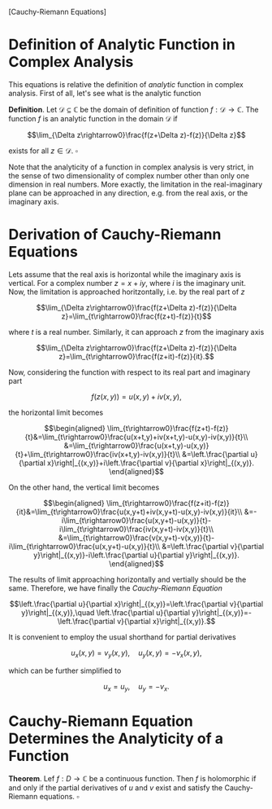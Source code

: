 [Cauchy-Riemann Equations]

# Definition of Analytic Function in Complex Analysis

This equations is relative the definition of *analytic* function in complex analysis. First of all, let's see what is the analytic function

**Definition**. Let $\mathcal{D}\subseteq\mathbb{C}$ be the domain of definition of function $f:\mathcal{D}\rightarrow\mathbb{C}$. The function $f$ is an analytic function in the domain $\mathcal{D}$ if

$$\lim_{\Delta z\rightarrow0}\frac{f(z+\Delta z)-f(z)}{\Delta z}$$

exists for all $z\in\mathcal{D}$. $\square$

Note that the analyticity of a function in complex analysis is very strict, in the sense of two dimensionality of complex number other than only one dimension in real numbers. More exactly, the limitation in the real-imaginary plane can be approached in any direction, e.g. from the real axis, or the imaginary axis.

# Derivation of Cauchy-Riemann Equations

Lets assume that the real axis is horizontal while the imaginary axis is vertical. For a complex number $z=x+iy$, where $i$ is the imaginary unit. Now, the limitation is approached horitzontally, i.e. by the real part of $z$

$$\lim_{\Delta z\rightarrow0}\frac{f(z+\Delta z)-f(z)}{\Delta z}=\lim_{t\rightarrow0}\frac{f(z+t)-f(z)}{t}$$ 

where $t$ is a real number. Similarly, it can approach $z$ from the imaginary axis

$$\lim_{\Delta z\rightarrow0}\frac{f(z+\Delta z)-f(z)}{\Delta z}=\lim_{t\rightarrow0}\frac{f(z+it)-f(z)}{it}.$$

Now, considering the function with respect to its real part and imaginary part

$$f(z(x,y))=u(x,y)+iv(x,y),$$

the horizontal limit becomes

$$\begin{aligned}
\lim_{t\rightarrow0}\frac{f(z+t)-f(z)}{t}&=\lim_{t\rightarrow0}\frac{u(x+t,y)+iv(x+t,y)-u(x,y)-iv(x,y)}{t}\\
&=\lim_{t\rightarrow0}\frac{u(x+t,y)-u(x,y)}{t}+\lim_{t\rightarrow0}\frac{iv(x+t,y)-iv(x,y)}{t}\\
&=\left.\frac{\partial u}{\partial x}\right|_{(x,y)}+i\left.\frac{\partial v}{\partial x}\right|_{(x,y)}.
\end{aligned}$$

On the other hand, the vertical limit becomes

$$\begin{aligned}
\lim_{t\rightarrow0}\frac{f(z+it)-f(z)}{it}&=\lim_{t\rightarrow0}\frac{u(x,y+t)+iv(x,y+t)-u(x,y)-iv(x,y)}{it}\\
&=-i\lim_{t\rightarrow0}\frac{u(x,y+t)-u(x,y)}{t}-i\lim_{t\rightarrow0}\frac{iv(x,y+t)-iv(x,y)}{t}\\
&=\lim_{t\rightarrow0}\frac{v(x,y+t)-v(x,y)}{t}-i\lim_{t\rightarrow0}\frac{u(x,y+t)-u(x,y)}{t}\\
&=\left.\frac{\partial v}{\partial y}\right|_{(x,y)}-i\left.\frac{\partial u}{\partial y}\right|_{(x,y)}.
\end{aligned}$$

The results of limit approaching horizontally and vertially should be the same. Therefore, we have finally the *Cauchy-Riemann Equation*

$$\left.\frac{\partial u}{\partial x}\right|_{(x,y)}=\left.\frac{\partial v}{\partial y}\right|_{(x,y)},\quad \left.\frac{\partial u}{\partial y}\right|_{(x,y)}=-\left.\frac{\partial v}{\partial x}\right|_{(x,y)}.$$

It is convenient to employ the usual shorthand for partial derivatives

$$u_x(x,y)=v_y(x,y),\quad u_y(x,y)=-v_x(x,y),$$

which can be further simplified to

$$u_x=u_y,\quad u_y=-v_x.$$

# Cauchy-Riemann Equation Determines the Analyticity of a Function

**Theorem**. Lef $f:D\rightarrow\mathbb{C}$ be a continuous function. Then $f$ is holomorphic if and only if the partial derivatives of $u$ and $v$ exist and satisfy the Cauchy-Riemann equations. $\square$
